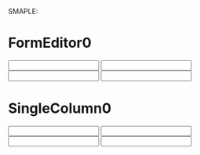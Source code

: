 SMAPLE:

<div style={{ padding: 40, backgroundColor: "#f2f2f2" }}>
	<h1>FormEditor0</h1>
	<Responsive type={ResponsiveComponentType.FormStyle}>
		<Input defaultValue="FormEditor 0.1" />
		<Input defaultValue="FormEditor 0.2" />
		<Input defaultValue="FormEditor 0.3" />
		<Input defaultValue="FormEditor 0.4" />
	</Responsive>
</div>
<div style={{ padding: 40, backgroundColor: "#f2fff2" }}>
	<Responsive type={ResponsiveComponentType.SingleColumn}>
		<h1>SingleColumn0</h1>
		<Input defaultValue="SingleColumn 0.1" />
		<Input defaultValue="SingleColumn 0.2" />
		<Input defaultValue="SingleColumn 0.3" />
		<Input defaultValue="SingleColumn 0.4" />
	</Responsive>
</div>